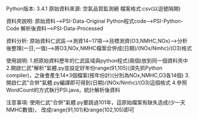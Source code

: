 Python版本: 3.4.1
原始資料來源: 空氣品質監測網
檔案格式:csv(以逗號隔開)

資料夾說明:
    原始資料-->PSI-Data-Original
    Python程式code-->PSI-Python-Code
    解析後資料-->PSI-Data-Processed
    
資料分析:
    原始資料仁武區-->測資14~17項-->目標測資(O3,NMHC,NOx)-->分析後整理(一日,一值)-->將O3,NOx,NMHC檔案合併成(日期)/(NOx/Nmhc)/(O3)格式

使用說明:
1.把原始資料歷年的仁武區域與python程式(兩個)放到同一個資料夾中
2.開啟仁武"解析"氣體.py並設定好年份range(91,105)(須先抓Python compiler)，之後會產生14*3個檔案(按年份計)(分別為NOx,NMHC,O3各14個)
3.開啟仁武"合併"氣體.py編譯即可得到(日期)/(NOx/Nmhc)/(O3)這個格式
4.參照WordCount的方式執行PSI.java，統計解析後資料


注意事項:
    使用仁武"合併"氣體.py要跳過101年，這原始檔案有缺失造成(少一天NMHC數值)，
    改成range(91,101)和range(102,105)即可

